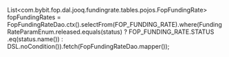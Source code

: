 List<com.bybit.fop.dal.jooq.fundingrate.tables.pojos.FopFundingRate> fopFundingRates = FopFundingRateDao.ctx().selectFrom(FOP_FUNDING_RATE).where(FundingRateParamEnum.released.equals(status)  ? FOP_FUNDING_RATE.STATUS
                .eq(status.name()) : DSL.noCondition()).fetch(FopFundingRateDao.mapper());
